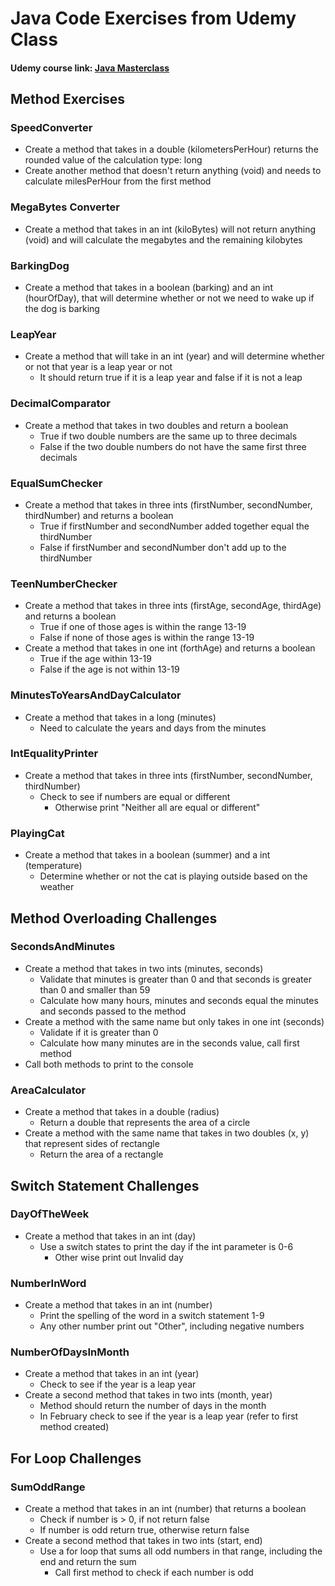 # Java Code Exercises from Udemy Class
#### Udemy course link: [Java Masterclass](https://www.udemy.com/course/java-the-complete-java-developer-course/)

## Method Exercises

### SpeedConverter

- Create a method that takes in a double (kilometersPerHour) returns the rounded value of the calculation type: long
- Create another method that doesn't return anything (void) and needs to calculate milesPerHour from the first method

### MegaBytes Converter

- Create a method that takes in an int (kiloBytes) will not return anything (void) and will calculate the megabytes and the remaining kilobytes

### BarkingDog

- Create a method that takes in a boolean (barking) and an int (hourOfDay), that will determine whether or not we need to wake up if the dog is barking

### LeapYear

- Create a method that will take in an int (year) and will determine whether or not that year is a leap year or not
    - It should return true if it is a leap year and false if it is not a leap 
    
### DecimalComparator

- Create a method that takes in two doubles and return a boolean
    - True if two double numbers are the same up to three decimals
    - False if the two double numbers do not have the same first three decimals
    
### EqualSumChecker

- Create a method that takes in three ints (firstNumber, secondNumber, thirdNumber) and returns a boolean
    - True if firstNumber and secondNumber added together equal the thirdNumber
    - False if firstNumber and secondNumber don't add up to the thirdNumber
    
### TeenNumberChecker

- Create a method that takes in three ints (firstAge, secondAge, thirdAge) and returns a boolean
    - True if one of those ages is within the range 13-19
    - False if none of those ages is within the range 13-19
- Create a method that takes in one int (forthAge) and returns a boolean
    - True if the age within 13-19
    - False if the age is not within 13-19
    
### MinutesToYearsAndDayCalculator

- Create a method that takes in a long (minutes)
    - Need to calculate the years and days from the minutes
    
### IntEqualityPrinter

- Create a method that takes in three ints (firstNumber, secondNumber, thirdNumber)
    - Check to see if numbers are equal or different
        - Otherwise print "Neither all are equal or different"
       
### PlayingCat 

- Create a method that takes in a boolean (summer) and a int (temperature)
    - Determine whether or not the cat is playing outside based on the weather
    
## Method Overloading Challenges

### SecondsAndMinutes

- Create a method that takes in two ints (minutes, seconds)
    - Validate that minutes is greater than 0 and that seconds is greater than 0 and smaller than 59
    - Calculate how many hours, minutes and seconds equal the minutes and seconds passed to the method
- Create a method with the same name but only takes in one int (seconds)
    - Validate if it is greater than 0
    - Calculate how many minutes are in the seconds value, call first method 
- Call both methods to print to the console

### AreaCalculator

- Create a method that takes in a double (radius)
    - Return a double that represents the area of a circle
- Create a method with the same name that takes in two doubles (x, y) that represent sides of rectangle
    - Return the area of a rectangle
 
## Switch Statement Challenges

### DayOfTheWeek

- Create a method that takes in an int (day)
    -  Use a switch states to print the day if the int parameter is 0-6
        - Other wise print out Invalid day
        
### NumberInWord

- Create a method that takes in an int (number)
    - Print the spelling of the word in a switch statement 1-9
    - Any other number print out "Other", including negative numbers
    
### NumberOfDaysInMonth

- Create a method that takes in an int (year)
    - Check to see if the year is a leap year
- Create a second method that takes in two ints (month, year)
    - Method should return the number of days in the month
    - In February check to see if the year is a leap year (refer to first method created)
    
## For Loop Challenges

### SumOddRange

- Create a method that takes in an int (number) that returns a boolean
    - Check if number is > 0, if not return false
    - If number is odd return true, otherwise return false
- Create a second method that takes in two ints (start, end)
    - Use a for loop that sums all odd numbers in that range, including the end and return the sum
        - Call first method to check if each number is odd
    